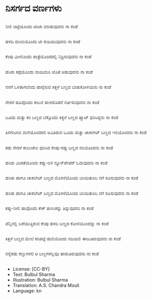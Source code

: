 # ನಿಸರ್ಗದ ವರ್ಣಗಳು

##
ನೀಲಿ ಚಿಟ್ಟೆಯೊಂದು ಟಾಟಾ ಮಾಡುವುದನು ನಾ ಕಂಡೆ 

##
ಹಳದಿ ದುಂಬಿಯೊಂದು ಟೀ ಕುಡಿಯುವುದನು ನಾ ಕಂಡೆ

##
ಕೆಂಪು ಮೀನೊಂದು ಪಾತ್ರೆಯೊಂದರಲ್ಲಿ ನಿದ್ರಿಸುವುದನು ನಾ ಕಂಡೆ

##
ಹಸಿರು ಕಪ್ಪೆಯೊಂದು ನಾಯಿಮರಿ ಜೊತೆ ಆಡುವುದನು ನಾ ಕಂಡೆ 

##
ನನಗೆ ಒಳಿತಾಗಲೆಂದು ಹಾರೈಸುವ ಕಿತ್ತಳೆ ಬಣ್ಣದ ಬಾತುಕೋಳಿಯನು ನಾ ಕಂಡೆ 

##
ನೇರಳೆ ಹೂವೊಂದು ಕಂಬಳಿ ಹುಳದೊಡನೆ ನರ್ತಿಸುವುದನು ನಾ ಕಂಡೆ 

##
ಬೂದು ಮತ್ತು ಕರಿ ಬಣ್ಣದ ಬೆಕ್ಕೊಂದು ಕಿತ್ತಳೆ ಬಣ್ಣದ ಹ್ಯಾಟ್ ಧರಿಸಿದ್ದನು ನಾ ಕಂಡೆ 

##
ತಿಳಿಗುಲಾಬಿ ಮನೆಯೊಂದರಲಿ ಅವಿತಿರುವ ಬೂದು ಮತ್ತು ಚಾಕಲೇಟ್ ಬಣ್ಣದ ಇಲಿಯೊಂದನು ನಾ ಕಂಡೆ 

##
ಕಡು ನೇರಳೆ ಕಾಲುಚೇಲ ಧರಿಸಿದ ಕೆಂಪು-ಕಪ್ಪು ಬಣ್ಣದ ನರಿಯೊಂದನು ನಾ ಕಂಡೆ

##
ಹಸಿರು ಮಿಡತೆಯೊಂದು ಕಪ್ಪು-ಬಿಳಿ ನ್ಯೂಸ್‌ಪೇಪರ್ ಓದುವುದನು ನಾ ಕಂಡೆ 

##
ಹಸಿರು ಹಾಗೂ ಚಾಕಲೇಟ್ ಬಣ್ಣದ ಮೊಸಳೆಯೊಂದು ಬಾಯಿತುಂಬ ನಗೆ ಸೂಸುವುದನು ನಾ ಕಂಡೆ 

##
ಹಸಿರು ಹಾಗೂ ಚಾಕಲೇಟ್ ಬಣ್ಣದ ಮೊಸಳೆಯೊಂದು ಬಾಯಿತುಂಬ ನಗೆ ಸೂಸುವುದನು ನಾ ಕಂಡೆ 

##
ಕಪ್ಪು-ನೀಲಿ ಹಾವೊಂದು ಕೇಕ್ ತುಣುಕನ್ನು ತಿನ್ನುವುದನು ನಾ ಕಂಡೆ 

##
ಪೆನ್ನಿನಲ್ಲಿ ಬರೆಯುತ್ತಿರುವ ಕೆಂಪು ಹಳದಿ ಬಣ್ಣದ ಕೋಳಿಯೊಂದನ್ನು ನಾ ಕಂಡೆ  

##
ಕಿತ್ತಳೆ ಬಣ್ಣದ ಮೇಲೆ ಕರಿಪಟ್ಟೆ ಹುಲಿಯೊಂದು ನದಿಯಲಿ ಈಜುತಿರುವುದನು ನಾ ಕಂಡೆ  

##
ನನ್ನೆರಡು ಕಣ್ಣುಗಳಲಿ ಆ ಬಣ್ಣಗಳೆಲ್ಲವೂ ಹಾರುತಿರುವುದನು ನಾ ಕಂಡೆ  

##
* License: [CC-BY]
* Text: Bulbul Sharma
* Illustration: Bulbul Sharma
* Translation: A.S. Chandra Mouli
* Language: kn
